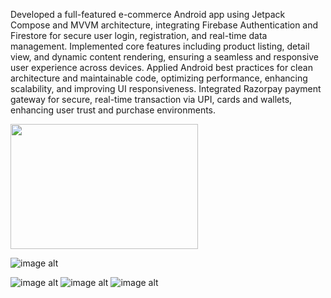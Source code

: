 Developed a full-featured e-commerce Android app using Jetpack Compose and MVVM architecture, integrating Firebase Authentication and Firestore for secure user login, registration, and real-time data management.
Implemented core features including product listing, detail view, and dynamic content rendering, ensuring a seamless and responsive user experience across devices.
Applied Android best practices for clean architecture and maintainable code, optimizing performance, enhancing scalability, and improving UI responsiveness.
Integrated Razorpay payment gateway for secure, real-time transaction via UPI, cards and wallets, enhancing user trust and purchase environments.

<img src="https://github.com/Deysdeveloper/EasyShop/blob/master/WhatsApp%20Image%20Aug%202%202025%20(1).jpeg?raw=true" width="300" height="200"/>

![image alt](https://github.com/Deysdeveloper/EasyShop/blob/master/WhatsApp%20Image%20Aug%202%202025%20(2).jpeg?raw=true)

![image alt](https://github.com/Deysdeveloper/EasyShop/blob/master/WhatsApp%20Image%20Aug%202%202025%20(1).jpeg?raw=true)
![image alt](https://github.com/Deysdeveloper/EasyShop/blob/master/WhatsApp%20Image%20Aug%202%202025%20(1).jpeg?raw=true)
![image alt](https://github.com/Deysdeveloper/EasyShop/blob/master/WhatsApp%20Image%20Aug%202%202025%20(1).jpeg?raw=true)


